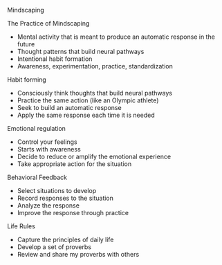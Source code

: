 Mindscaping

The Practice of Mindscaping

- Mental activity that is meant to produce an automatic response in the future
- Thought patterns that build neural pathways
- Intentional habit formation
- Awareness, experimentation, practice, standardization

Habit forming

- Consciously think thoughts that build neural pathways
- Practice the same action (like an Olympic athlete)
- Seek to build an automatic response
- Apply the same response each time it is needed

Emotional regulation

- Control your feelings
- Starts with awareness
- Decide to reduce or amplify the emotional experience
- Take appropriate action for the situation

Behavioral Feedback

- Select situations to develop
- Record responses to the situation
- Analyze the response
- Improve the response through practice

Life Rules 

- Capture the principles of daily life
- Develop a set of proverbs
- Review and share my proverbs with others

